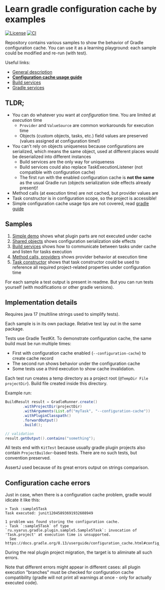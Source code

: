 # Learn gradle configuration cache by examples
[![License](https://img.shields.io/badge/license-MIT-blue.svg)](http://www.opensource.org/licenses/MIT)
[![CI](https://github.com/xvik/learn-gradle-configuration-cache/actions/workflows/CI.yml/badge.svg)](https://github.com/xvik/learn-gradle-configuration-cache/actions/workflows/CI.yml)

Repository contains various samples to show the behavior of Gradle configuration cache.
You can use it as a learning playground: each sample could be modified and re-run (with test). 

Useful links:

* [General description](https://docs.gradle.org/current/userguide/configuration_cache.html)
* [**Configuration cache usage guide**](https://docs.gradle.org/current/userguide/configuration_cache_requirements.html) 
* [Build services](https://docs.gradle.org/current/userguide/build_services.html)
* [Gradle services](https://docs.gradle.org/current/userguide/service_injection.html#service_injection)

## TLDR;

* You can do whatever you want at *configuration* time. You are limited at *execution* time
    - `Provider` and `ValueSource` are common workarounds for execution time
    - Objects (custom objects, tasks, etc.) field values are preserved (values assigned at configuration time!) 
* You can't rely on objects uniqueness because configurations are serialized, which means the same object,
used at different places would be deserialized into different instances
    - Build services are the only way for uniqueness
    - Build services could also replace TaskExecutionListener (not compatible with configuration cache)
    - The first run with the enabled configuration cache is **not the same** as the usual Gradle run (objects
      serialization side effects already present)!
* Method calls (at execution time) are not cached, but provider values are
* Task constructor is in configuration scope, so the project is accessible!
* Simple configuration cache usage tips are not covered, read [gradle guide](https://docs.gradle.org/current/userguide/configuration_cache_requirements.html)

## Samples

1. [Simple demo](src/main/java/ru/vyarus/gradle/plugin/sample1/) shows what plugin parts are not executed under cache
2. [Shared objects](src/main/java/ru/vyarus/gradle/plugin/sample2/) shows configuration serialization side effects
3. [Build services](src/main/java/ru/vyarus/gradle/plugin/sample3/) shows how to communicate between tasks under cache and listen for tasks execution
4. [Method calls, providers](src/main/java/ru/vyarus/gradle/plugin/sample4/) shows provider behavior at execution time 
5. [Task constructor](src/main/java/ru/vyarus/gradle/plugin/sample5/) shows that task constructor could be used to reference all required 
project-related properties under configuration time 

For each sample a test output is present in readme. But you can run tests yourself 
(with modifications or other gradle versions).

## Implementation details

Requires java 17 (multiline strings used to simplify tests).

Each sample is in its own package. Relative test lay out in the same package.

Tests use Gradle TestKit. To demonstrate configuration cache, the same build must be run 
multiple times:

* First with configuration cache enabled (`--configuration-cache`) to create cache record
* The second run shows behavior under the configuration cache
* Some tests use a third execution to show cache invalidation.

Each test run creates a temp directory as a project root (`@TempDir File projectDir`).
Build file created inside this directory.

Example run:

```java
BuildResult result = GradleRunner.create()
        .withProjectDir(projectDir)
        .withArguments(List.of("myTask", "--configuration-cache"))
        .withPluginClasspath()
        .forwardOutput()
        .build();

// validation
result.getOutput().contains("something");
```

All tests end with `KitTest` because usually gradle plugin projects also contain `ProjectBuilder`-based
tests. There are no such tests, but convention preserved.

AssertJ used because of its great errors output on strings comparison.

## Configuration cache errors

Just in case, when there is a configuration cache problem, gradle would idicate it like this:

```
> Task :sample5Task
Task executed: junit12045893691932608949

1 problem was found storing the configuration cache.
- Task `:sample5Task` of type `ru.vyarus.gradle.plugin.sample5.Sample5Task`: invocation of 'Task.project' at execution time is unsupported.
  See https://docs.gradle.org/8.13/userguide/configuration_cache.html#config_cache:requirements:use_project_during_execution

```

During the real plugin project migration, the target is to aliminate all such errors.

Note that different errors might appear in different cases: all plugin execution "branches" must be checked for 
configuration cache compatibility (gradle will not print all warnings at once - only for actually executed code). 